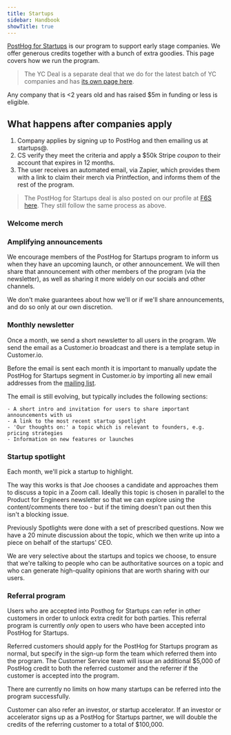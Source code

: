 ```yaml
---
title: Startups
sidebar: Handbook
showTitle: true
---
```


[PostHog for Startups](https://posthog.com/startups) is our program to support early stage companies. We offer generous credits together with a bunch of extra goodies. This page covers how we run the program.

> The YC Deal is a separate deal that we do for the latest batch of YC companies and has [its own page here](/handbook/growth/sales/yc-onboarding). 

Any company that is <2 years old and has raised $5m in funding or less is eligible. 

## What happens after companies apply

1. Company applies by signing up to PostHog and then emailing us at startups@.
2. CS verify they meet the criteria and apply a $50k Stripe _coupon_ to their account that expires in 12 months.
3. The user receives an automated email, via Zapier, which provides them with a link to claim their merch via Printfection, and informs them of the rest of the program. 

> The PostHog for Startups deal is also posted on our profile at [F6S here](https://www.f6s.com/company-deals/posthog/50k-in-credits-extras-13984). They still follow the same process as above.

### Welcome merch

### Amplifying announcements

We encourage members of the PostHog for Startups program to inform us when they have an upcoming launch, or other announcement. We will then share that announcement with other members of the program (via the newsletter), as well as sharing it more widely on our socials and other channels. 

We don't make guarantees about how we'll or if we'll share announcements, and do so only at our own discretion. 

### Monthly newsletter

Once a month, we send a short newsletter to all users in the program. We send the email as a Customer.io broadcast and there is a template setup in Customer.io. 

Before the email is sent each month it is important to manually update the PostHog for Startups segment in Customer.io by importing all new email addresses from the [mailing list](https://docs.google.com/spreadsheets/d/1ryDGzXcG0OSH-GoX-zlI2CKwNu-6Zivi7EM32WLdids/edit?usp=sharing).

The email is still evolving, but typically includes the following sections:

```
- A short intro and invitation for users to share important announcements with us
- A link to the most recent startup spotlight
- 'Our thoughts on:' a topic which is relevant to founders, e.g. pricing strategies
- Information on new features or launches
```

### Startup spotlight

Each month, we'll pick a startup to highlight. 

The way this works is that Joe chooses a candidate and approaches them to discuss a topic in a Zoom call. Ideally this topic is chosen in parallel to the Product for Engineers newsletter so that we can explore using the content/comments there too - but if the timing doesn't pan out then this isn't a blocking issue. 

Previously Spotlights were done with a set of prescribed questions. Now we have a 20 minute discussion about the topic, which we then write up into a piece on behalf of the startups' CEO. 

We are very selective about the startups and topics we choose, to ensure that we're talking to people who can be authoritative sources on a topic and who can generate high-quality opinions that are worth sharing with our users. 

### Referral program

Users who are accepted into Posthog for Startups can refer in other customers in order to unlock extra credit for both parties. This referral program is currently _only_ open to users who have been accepted into PostHog for Startups. 

Referred customers should apply for the PostHog for Startups program as normal, but specify in the sign-up form the team which referred them into the program. The Customer Service team will issue an additional $5,000 of PostHog credit to both the referred customer and the referrer if the customer is accepted into the program.

There are currently no limits on how many startups can be referred into the program successfully. 

Customer can also refer an investor, or startup accelerator. If an investor or accelerator signs up as a PostHog for Startups partner, we will double the credits of the referring customer to a total of $100,000. 

